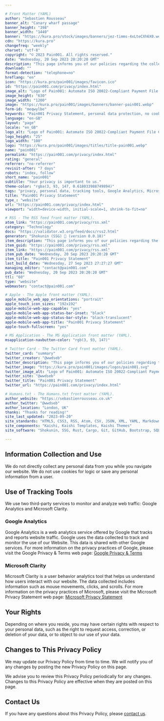 ```yaml
---

# Front Matter (YAML)
author: "Sebastien Rousseau"
banner_alt: "Canary wharf passage"
banner_height: "398"
banner_width: "1440"
banner: "https://kura.pro/stock/images/banners/jez-timms-4xLteCXh6X0.webp"
cdn: "https://kura.pro"
changefreq: "weekly"
charset: "utf-8"
copyright: "© 2023 Pain001. All rights reserved."
date: "Wednesday, 20 Sep 2023 20:20:20 GMT"
description: "This page informs you of our policies regarding the collection, use, and disclosure of personal data when you use our Website"
download: ""
format-detection: "telephone=no"
hreflang: "en"
icon: "https://kura.pro/pain001/images/favicon.ico"
id: "https://pain001.com/privacy/index.html"
image_alt: "Logo of Pain001: Automate ISO 20022-Compliant Payment File Creation"
image_height: "630"
image_width: "1200"
image: "https://kura.pro/pain001/images/banners/banner-pain001.webp"
form-id: "meqwylbe"
keywords: "Pain001 Privacy Statement, personal data protection, no cookies policy, no personal information collection, use of Google Analytics, use of Microsoft Clarity, user behaviour analytics, website traffic monitoring, user data rights, privacy policy updates."
language: "en-GB"
layout: "page"
locale: "en_GB"
logo_alt: "Logo of Pain001: Automate ISO 20022-Compliant Payment File Creation"
logo_height: "25"
logo_width: "100"
logo: "https://kura.pro/pain001/images/titles/title-pain001.webp"
name: "pain001"
permalink: "https://pain001.com/privacy/index.html"
rating: "general"
referrer: "no-referrer"
revisit-after: "7 days"
robots: "index, follow"
short_name: "pain001"
subtitle: "Your privacy is important to us."
theme-color: "rgba(3, 93, 147, 0.618033988749894)"
tags: "privacy, personal data, tracking tools, Google Analytics, Microsoft Clarity, user behaviour analytics, mouse movements, clicks, scrolls, rights, contact"
title: "Pain001 Privacy Statement"
type_: "website"
url: "https://pain001.com/privacy/index.html"
viewport: "width=device-width, initial-scale=1, shrink-to-fit=no"

# RSS - The RSS feed front matter (YAML).
atom_link: "https://pain001.com/privacy/rss.xml"
category: "Technology"
docs: "https://validator.w3.org/feed/docs/rss2.html"
generator: "Shokunin (SSG) 🦀 (version 0.0.18)"
item_description: "This page informs you of our policies regarding the collection, use, and disclosure of personal data when you use our Website"
item_guid: "https://pain001.com/privacy/rss.xml"
item_link: "https://pain001.com/privacy/rss.xml"
item_pub_date: "Wednesday, 20 Sep 2023 20:20:20 GMT"
item_title: "Pain001 Privacy Statement"
last_build_date: "Wednesday, 27 Sep 2023 27:27:27 GMT"
managing_editor: "contact@pain001.com"
pub_date: "Wednesday, 20 Sep 2023 20:20:20 GMT"
ttl: "60"
type: "website"
webmaster: "contact@pain001.com"

# Apple - The Apple front matter (YAML).
apple_mobile_web_app_orientations: "portrait"
apple_touch_icon_sizes: "192x192"
apple-mobile-web-app-capable: "yes"
apple-mobile-web-app-status-bar-inset: "black"
apple-mobile-web-app-status-bar-style: "black-translucent"
apple-mobile-web-app-title: "Pain001 Privacy Statement"
apple-touch-fullscreen: "yes"

# MS Application - The MS Application front matter (YAML).
msapplication-navbutton-color: "rgb(3, 93, 147)"

# Twitter Card - The Twitter Card front matter (YAML).
twitter_card: "summary"
twitter_creator: "@wwdseb"
twitter_description: "This page informs you of our policies regarding the collection, use, and disclosure of personal data when you use our Website"
twitter_image: "https://kura.pro/pain001/images/logos/pain001.svg"
twitter_image_alt: "Logo of Pain001: Automate ISO 20022-Compliant Payment File Creation"
twitter_site: "@wwdseb"
twitter_title: "Pain001 Privacy Statement"
twitter_url: "https://pain001.com/privacy/index.html"

# Humans.txt - The Humans.txt front matter (YAML).
author_website: "https://sebastienrousseau.co.uk"
author_twitter: "@wwdseb"
author_location: "London, UK"
thanks: "Thanks for reading!"
site_last_updated: "2023-09-20"
site_standards: "HTML5, CSS3, RSS, Atom, CSV, JSON, XML, YAML, Markdown, TOML, SQLite"
site_components: "Kaishi, Kaishi Templates, Kaishi Themes"
site_software: "Shokunin, SSG, Rust, Cargo, Git, GitHub, Bootstrap, SQLite, VS Code"

---
```


## Information Collection and Use

We do not directly collect any personal data from you while you navigate our
website. We do not use cookies for logic or save any personal information from a
user.

## Use of Tracking Tools

We use two third-party services to monitor and analyze web traffic: Google
Analytics and Microsoft Clarity.

### Google Analytics

Google Analytics is a web analytics service offered by Google that tracks and
reports website traffic. Google uses the data collected to track and monitor the
use of our Website. This data is shared with other Google services. For more
information on the privacy practices of Google, please visit the Google Privacy
& Terms web page: [Google Privacy & Terms](https://policies.google.com/privacy)

### Microsoft Clarity

Microsoft Clarity is a user behavior analytics tool that helps us understand how
users interact with our website. The data collected includes information such as
mouse movements, clicks, and scrolls. For more information on the privacy
practices of Microsoft, please visit the Microsoft Privacy Statement web page:
[Microsoft Privacy Statement](https://privacy.microsoft.com/en-us/privacystatement)

## Your Rights

Depending on where you reside, you may have certain rights with respect to your
personal data, such as the right to request access, correction, or deletion of
your data, or to object to our use of your data.

## Changes to This Privacy Policy

We may update our Privacy Policy from time to time. We will notify you of any
changes by posting the new Privacy Policy on this page.

We advise you to review this Privacy Policy periodically for any changes.
Changes to this Privacy Policy are effective when they are posted on this page.

## Contact Us

If you have any questions about this Privacy Policy, please
[contact us](/contact/index.html).
